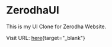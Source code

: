 # ZerodhaUI
This is my UI Clone for Zerodha Website.

Visit URL:    [here](https://adrshagr.github.io/ZerodhaUI/){target="_blank"}
